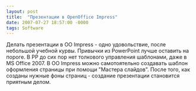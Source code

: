 ```yaml
---
layout: post
title:  "Презентации в OpenOffice Impress"
date: 2007-07-27 18:57:00 -0000
tags: Software
---
```


Делать презентации в OO Impress - одно удовольствие, после небольшой учебной курвы. Привычки из PowerPoint лучше оставить на пороге. В PP до сих пор нет толкового управления шаблонами, даже в MS Office 2007. В OO Impress можно самотоятельно создавать шаблон оформления страницы при помощи "Мастера слайдов". После того, как созданы нужные фоны страниц - создание презентации становится приятным делом.